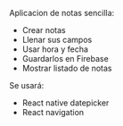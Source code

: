 Aplicacion de notas sencilla:
- Crear notas
- Llenar sus campos
- Usar hora y fecha
- Guardarlos en Firebase
- Mostrar listado de notas

Se usará: 
- React native datepicker
- React navigation